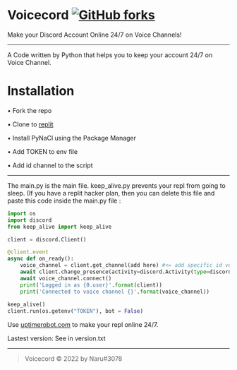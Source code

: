 # Voicecord [![GitHub forks](https://img.shields.io/github/forks/Naru7/Voicecord)](https://github.com/Naru7/Voicecord/network)
Make your Discord Account Online 24/7 on Voice Channels!

----

A Code written by Python that helps you to keep your account 24/7 on Voice Channel.

# Installation

• Fork the repo

• Clone to [replit](https://replit.com)

• Install PyNaCl using the Package Manager

• Add TOKEN to env file

• Add id channel to the script

---

The main.py is the main file. keep_alive.py prevents your repl from going to sleep. (If you have a replit hacker plan, then you can delete this file and paste this code inside the main.py file :
</br>

```py
import os
import discord
from keep_alive import keep_alive

client = discord.Client()

@client.event
async def on_ready():
    voice_channel = client.get_channel(add here) #<= add specific id voice channel to connect 
    await client.change_presence(activity=discord.Activity(type=discord.ActivityType.listening, name="Lofi"))
    await voice_channel.connect()
    print('Logged in as {0.user}'.format(client))
    print('Connected to voice channel {}'.format(voice_channel))
  
keep_alive()
client.run(os.getenv("TOKEN"), bot = False)
```

Use [uptimerobot.com](https://uptimerobot.com) to make your repl online 24/7.

Lastest version: See in version.txt
</br>

----

>Voicecord © 2022 by Naru#3078
